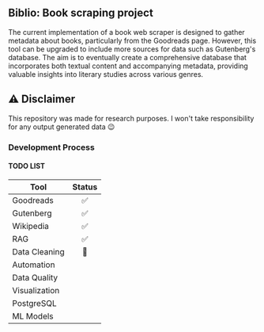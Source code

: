 ## Biblio: Book scraping project

The current implementation of a book web scraper is designed to gather metadata about books, particularly from the Goodreads page. However, this tool can be upgraded to include more sources for data such as Gutenberg's database. The aim is to eventually create a comprehensive database that incorporates both textual content and accompanying metadata, providing valuable insights into literary studies across various genres.

## ⚠ Disclaimer
This repository was made for research purposes. I won't take responsibility for any output generated data 😉

### Development Process

#### TODO LIST

| Tool          | Status |
|---------------|:------:|
| Goodreads     |   ✅    |
| Gutenberg     |   ✅    |
| Wikipedia     |   ✅    |
| RAG           |   ✅    |
| Data Cleaning |   🚧   |
| Automation    |        |
| Data Quality  |        |
| Visualization |        |
| PostgreSQL    |        |
| ML Models     |        |
